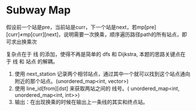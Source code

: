 # Subway Map

假设前一个站是pre，当前站是curr，下一个站是next，若mp[pre][curr]≠mp[curr][next]，说明需要一次换乘，顺序遍历路径path的所有站点，即可求出换乘次

复杂点在于 线 的添加，使得不再是简单的 dfs 和 Dijkstra, 本题的思路关键点在于 线 和 站点 的解耦。

1. 使用 next_station 记录两个相邻站点，通过其中一个就可以找到这个站点通向附近的那个站点。(unordered_map<int, vector<int>>)
2. 使用 line_id[from][dst] 来获取两站之间的 线号。( unordered_map<int, unordered_map<int, int>>)
3. 输出：在出现换乘的时候在输出上一条线的其实和终点站。
